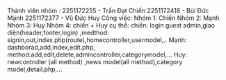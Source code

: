 Thành viên nhóm :
2251172255 - Trần Đạt Chiến
2251172418 - Bùi Đức Mạnh
2251172377 - Vũ Đức Huy
Công việc:
Nhóm 1: Chiến
Nhóm 2: Mạnh
Nhóm 3: Huy
Nhóm 4: chiến + Huy
cụ thể:
chiến: login guest admin,giao diện(header,footer,login) ,medthod: signin,out,index.php(route),homecontroller,usermodel,..
Mạnh: dashborad,add,index,edit.php, method:add,edit,delete,admincontroller,categorymodel,...
Huy: newcontroller (all method) ,news model(all method),category model,detail.php,...
